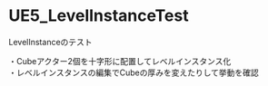 # UE5_LevelInstanceTest
LevelInstanceのテスト

・Cubeアクター2個を十字形に配置してレベルインスタンス化  
・レベルインスタンスの編集でCubeの厚みを変えたりして挙動を確認
